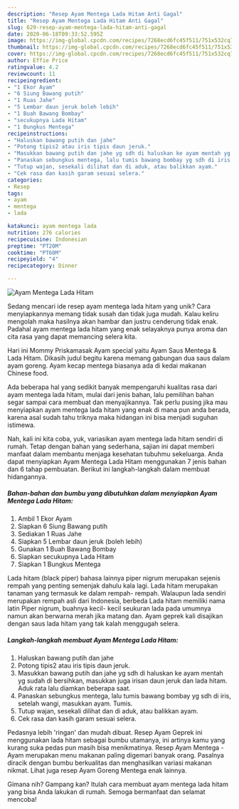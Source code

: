 ```yaml
---
description: "Resep Ayam Mentega Lada Hitam Anti Gagal"
title: "Resep Ayam Mentega Lada Hitam Anti Gagal"
slug: 629-resep-ayam-mentega-lada-hitam-anti-gagal
date: 2020-06-18T09:33:52.595Z
image: https://img-global.cpcdn.com/recipes/7268ecd6fc45f511/751x532cq70/ayam-mentega-lada-hitam-foto-resep-utama.jpg
thumbnail: https://img-global.cpcdn.com/recipes/7268ecd6fc45f511/751x532cq70/ayam-mentega-lada-hitam-foto-resep-utama.jpg
cover: https://img-global.cpcdn.com/recipes/7268ecd6fc45f511/751x532cq70/ayam-mentega-lada-hitam-foto-resep-utama.jpg
author: Effie Price
ratingvalue: 4.2
reviewcount: 11
recipeingredient:
- "1 Ekor Ayam"
- "6 Siung Bawang putih"
- "1 Ruas Jahe"
- "5 Lembar daun jeruk boleh lebih"
- "1 Buah Bawang Bombay"
- "secukupnya Lada Hitam"
- "1 Bungkus Mentega"
recipeinstructions:
- "Haluskan bawang putih dan jahe"
- "Potong tipis2 atau iris tipis daun jeruk."
- "Masukkan bawang putih dan jahe yg sdh di haluskan ke ayam mentah yg sudah di bersihkan, masukkan juga irisan daun jeruk dan lada hitam. Aduk rata lalu diamkan beberapa saat."
- "Panaskan sebungkus mentega, lalu tumis bawang bombay yg sdh di iris, setelah wangi, masukkan ayam. Tumis."
- "Tutup wajan, sesekali dilihat dan di aduk, atau balikkan ayam."
- "Cek rasa dan kasih garam sesuai selera."
categories:
- Resep
tags:
- ayam
- mentega
- lada

katakunci: ayam mentega lada 
nutrition: 276 calories
recipecuisine: Indonesian
preptime: "PT20M"
cooktime: "PT60M"
recipeyield: "4"
recipecategory: Dinner

---
```



![Ayam Mentega Lada Hitam](https://img-global.cpcdn.com/recipes/7268ecd6fc45f511/751x532cq70/ayam-mentega-lada-hitam-foto-resep-utama.jpg)

Sedang mencari ide resep ayam mentega lada hitam yang unik? Cara menyiapkannya memang tidak susah dan tidak juga mudah. Kalau keliru mengolah maka hasilnya akan hambar dan justru cenderung tidak enak. Padahal ayam mentega lada hitam yang enak selayaknya punya aroma dan cita rasa yang dapat memancing selera kita.

Hari ini Mommy Priskamasak Ayam special yaitu Ayam Saus Mentega &amp; Lada Hitam. Dikasih judul begitu karena memang gabungan dua saus dalam ayam goreng. Ayam kecap mentega biasanya ada di kedai makanan Chinese food.

Ada beberapa hal yang sedikit banyak mempengaruhi kualitas rasa dari ayam mentega lada hitam, mulai dari jenis bahan, lalu pemilihan bahan segar sampai cara membuat dan menyajikannya. Tak perlu pusing jika mau menyiapkan ayam mentega lada hitam yang enak di mana pun anda berada, karena asal sudah tahu triknya maka hidangan ini bisa menjadi suguhan istimewa.


Nah, kali ini kita coba, yuk, variasikan ayam mentega lada hitam sendiri di rumah. Tetap dengan bahan yang sederhana, sajian ini dapat memberi manfaat dalam membantu menjaga kesehatan tubuhmu sekeluarga. Anda dapat menyiapkan Ayam Mentega Lada Hitam menggunakan 7 jenis bahan dan 6 tahap pembuatan. Berikut ini langkah-langkah dalam membuat hidangannya.

<!--inarticleads1-->

##### Bahan-bahan dan bumbu yang dibutuhkan dalam menyiapkan Ayam Mentega Lada Hitam:

1. Ambil 1 Ekor Ayam
1. Siapkan 6 Siung Bawang putih
1. Sediakan 1 Ruas Jahe
1. Siapkan 5 Lembar daun jeruk (boleh lebih)
1. Gunakan 1 Buah Bawang Bombay
1. Siapkan secukupnya Lada Hitam
1. Siapkan 1 Bungkus Mentega


Lada hitam (black piper) bahasa lainnya piper nigrum merupakan sejenis rempah yang penting semenjak dahulu kala lagi. Lada hitam merupakan tanaman yang termasuk ke dalam rempah- rempah. Walaupun lada sendiri merupakan rempah asli dari Indonesia, berbeda Lada hitam memiliki nama latin Piper nigrum, buahnya kecil- kecil seukuran lada pada umumnya namun akan berwarna merah jika matang dan. Ayam geprek kali disajikan dengan saus lada hitam yang tak kalah menggugah selera. 

<!--inarticleads2-->

##### Langkah-langkah membuat Ayam Mentega Lada Hitam:

1. Haluskan bawang putih dan jahe
1. Potong tipis2 atau iris tipis daun jeruk.
1. Masukkan bawang putih dan jahe yg sdh di haluskan ke ayam mentah yg sudah di bersihkan, masukkan juga irisan daun jeruk dan lada hitam. Aduk rata lalu diamkan beberapa saat.
1. Panaskan sebungkus mentega, lalu tumis bawang bombay yg sdh di iris, setelah wangi, masukkan ayam. Tumis.
1. Tutup wajan, sesekali dilihat dan di aduk, atau balikkan ayam.
1. Cek rasa dan kasih garam sesuai selera.


Pedasnya lebih &#39;ringan&#39; dan mudah dibuat. Resep Ayam Geprek ini menggunakan lada hitam sebagai bumbu utamanya, ini artinya kamu yang kurang suka pedas pun masih bisa menikmatinya. Resep Ayam Mentega - Ayam merupakan menu makanan paling digemari banyak orang. Pasalnya diracik dengan bumbu berkualitas dan menghasilkan variasi makanan nikmat. Lihat juga resep Ayam Goreng Mentega enak lainnya. 

Gimana nih? Gampang kan? Itulah cara membuat ayam mentega lada hitam yang bisa Anda lakukan di rumah. Semoga bermanfaat dan selamat mencoba!
